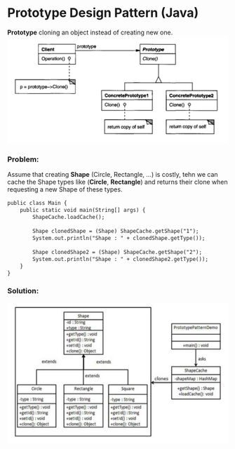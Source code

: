 # Prototype Design Pattern (Java)
**Prototype** cloning an object instead of creating new one.
![](https://github.com/shamy1st/design-pattern-prototype/blob/main/uml.png)
### Problem:
Assume that creating **Shape** (Circle, Rectangle, ...) is costly, tehn we can cache the Shape types like (**Circle**, **Rectangle**) and returns their clone when requesting a new Shape of these types.

    public class Main {
        public static void main(String[] args) {
            ShapeCache.loadCache();

            Shape clonedShape = (Shape) ShapeCache.getShape("1");
            System.out.println("Shape : " + clonedShape.getType());

            Shape clonedShape2 = (Shape) ShapeCache.getShape("2");
            System.out.println("Shape : " + clonedShape2.getType());
        }
    }
### Solution:
![](https://github.com/shamy1st/design-pattern-prototype/blob/main/uml-solution.png)
